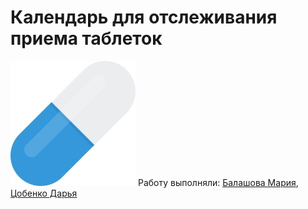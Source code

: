 # Календарь для отслеживания приема таблеток
![](pill.png)
Работу выполняли: [Балашова Мария](https://github.com/BalashovaMaria), [Цобенко Дарья](https://github.com/dariatsobenko)

